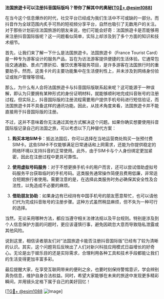 **法国旅遊卡可以注册抖音国际版吗？带你了解其中的奥秘[[TG💪+ @esim1088](https://t.me/s/esim1088)]**

在当今这个信息爆炸的时代，社交平台已经成为我们生活中不可或缺的一部分。而抖音作为全球范围内炙手可热的短视频分享平台，自然也吸引了无数用户的关注。对于那些计划前往法国旅游的朋友来说，他们可能会好奇：法国旅遊卡是否能够用来注册抖音国际版呢？这一问题看似简单，实际上却涉及到了多个方面的知识和技术细节。

首先，让我们来了解一下什么是法国旅遊卡。法国旅遊卡（France Tourist Card）是一种专为游客设计的服务产品，旨在为访法游客提供便捷的生活体验。它通常包括交通通勤、景点门票折扣、餐饮优惠等服务项目，是许多游客在法国旅行时的重要助手。然而，这类卡片的主要功能集中在生活便利性上，并未涉及到网络身份验证或账户管理等领域。

那么，为什么有人会将法国旅遊卡与抖音国际版联系起来呢？这可能源于一种误解，即认为只要拥有某种形式的身份证明材料，就能够顺利地完成抖音账号的注册过程。但实际上，抖音国际版的注册流程需要用户提供手机号码进行短信验证，而法国旅遊卡并不具备这样的通讯功能。因此，从技术角度来看，法国旅遊卡并不能直接用于抖音国际版的注册。

不过，这并不意味着你无法通过其他方式解决这个问题。如果你确实想要使用抖音国际版记录自己的法国之旅，可以考虑以下几种替代方案：

1. **购买本地SIM卡**：抵达法国后，你可以选择在当地运营商处购买一张预付费SIM卡。这些SIM卡不仅能够满足日常通话和上网需求，还能为你提供稳定的网络环境以支持抖音的正常使用。此外，由于SIM卡与个人身份绑定更加紧密，因此在注册过程中更具可靠性。

2. **使用虚拟号码服务**：对于不想更换手机卡的用户而言，还可以尝试借助虚拟号码服务平台获取临时的手机号码。这类服务通常操作简便且费用低廉，非常适合短期旅行者使用。需要注意的是，在选择此类服务时务必确保其安全性及合法性，以免造成不必要的麻烦。

3. **借助朋友协助**：如果身边有已经持有中国手机号的朋友愿意帮忙，也可以请他们代为完成抖音账号的注册步骤。这种方式虽然稍显麻烦，但不失为一种可行的选择。

当然，无论采用哪种方法，都应当遵守相关法律法规以及平台规则。特别是涉及到个人信息保护方面的问题时，更应该谨慎行事，避免因疏忽大意而导致隐私泄露或其他风险。

说到这里，相信读者朋友们对“法国旅遊卡能否注册抖音国际版”已经有了较为清晰的认识。其实，这个问题背后反映出了人们对新兴科技应用模式日益增长的好奇心。无论是出于娱乐目的还是实际需求，合理利用各种工具和技术手段都能让我们的生活变得更加丰富多彩。

最后提醒大家，在享受互联网带来的便利之余，也要时刻保持警惕意识，学会辨别真伪信息，维护自身合法权益。同时，希望大家能够在未来的旅途中发现更多精彩瞬间，并用镜头定格下属于自己的美好回忆！

[[TG💪+ @esim1088](https://t.me/s/esim1088) ![Image](https://i.postimg.cc/4NQfJmqS/Snipaste-2025-05-13-00-14-12.png)]